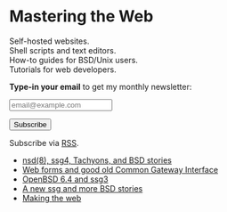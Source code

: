 # Mastering the Web

Self-hosted websites.<br>
Shell scripts and text editors.<br>
How-to guides for BSD/Unix users.<br>
Tutorials for web developers.

**Type-in your email** to get my monthly newsletter:

<form method="post" action="https://tinyletter.com/romanzolotarev">
<input
	class="outline mw-100 w5 pa3 ba mb2 mr1 hover-bg-light-yellow b--dark-gray"
	required="required"
	name="email"
	type="email"
	placeholder="email@example.com">

<button
	class="outline mw-100 dib pa3 b ba white bg-blue b--dark-gray hover-black hover-bg-light-yellow"
	type="submit">Subscribe</button>
</form>

Subscribe via [RSS](https://www.romanzolotarev.com/n/rss.xml).

- [nsd(8), ssg4, Tachyons, and BSD stories](2019-01-04.html "2019-01-04")
- [Web forms and good old Common Gateway Interface](2018-11-24.html "2018-11-24")
- [OpenBSD 6.4 and ssg3](2018-10-30.html "2018-10-30")
- [A new ssg and more BSD stories](2018-09-23.html "2018-09-23")
- [Making the web](2018-08-26.html "2018-08-26")
